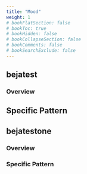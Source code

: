 ```yaml
---
title: "Mood"
weight: 1
# bookFlatSection: false
# bookToc: true
# bookHidden: false
# bookCollapseSection: false
# bookComments: false
# bookSearchExclude: false
---
```



## bejatest

### Overview

## Specific Pattern




## bejatestone

### Overview

### Specific Pattern


